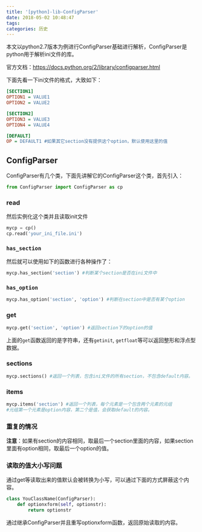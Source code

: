 ```yaml
---
title: '[python]-lib-ConfigParser'
date: 2018-05-02 10:48:47
tags:
categories: 历史
---
```


本文以python2.7版本为例进行ConfigParser基础进行解析，ConfigParser是python用于解析ini文件的库。

<!--more-->

官方文档：https://docs.python.org/2/library/configparser.html

下面先看一下ini文件的格式，大致如下：
``` ini
[SECTION1]
OPTION1 = VALUE1
OPTION2 = VALUE2

[SECTION2]
OPTION3 = VALUE3
OPTION4 = VALUE4

[DEFAULT]
OP = DEFAULT1 #如果其它section没有提供这个option，默认使用这里的值
```

## ConfigParser

ConfigParser有几个类，下面先讲解它的ConfigParser这个类，首先引入：

``` python
from ConfigParser import ConfigParser as cp
```

### read
然后实例化这个类并且读取init文件

``` python
mycp = cp()
cp.read('your_ini_file.ini')
```

### `has_section`
然后就可以使用如下的函数进行各种操作了：

``` python
mycp.has_section('section') #判断某个section是否在ini文件中
```

### `has_option`

``` python
mycp.has_option('section', 'option') #判断在section中是否有某个option
```

### get

``` python
mycp.get('section', 'option') #返回section下的option的值
```

上面的`get`函数返回的是字符串，还有`getinit`, `getfloat`等可以返回整形和浮点型数据。

### sections

``` python
mycp.sections() #返回一个列表，包含ini文件的所有section，不包含default内容。
```

### items

``` python
mycp.items('section') #返回一个列表，每个元素是一个包含两个元素的元组
#元组第一个元素是option内容，第二个是值，会获取default的内容。
```

### 重复的情况

__注意__：如果有section的内容相同，取最后一个section里面的内容，如果section里面有option相同，取最后一个option的值。

### 读取的值大小写问题

通过get等读取出来的值默认会被转换为小写，可以通过下面的方式屏蔽这个内容。

``` python
class YouClassName(ConfigParser):
    def optionxform(self, optionstr):
        return optionstr
```

通过继承ConfigParser并且重写optionxform函数，返回原始读取的内容。

